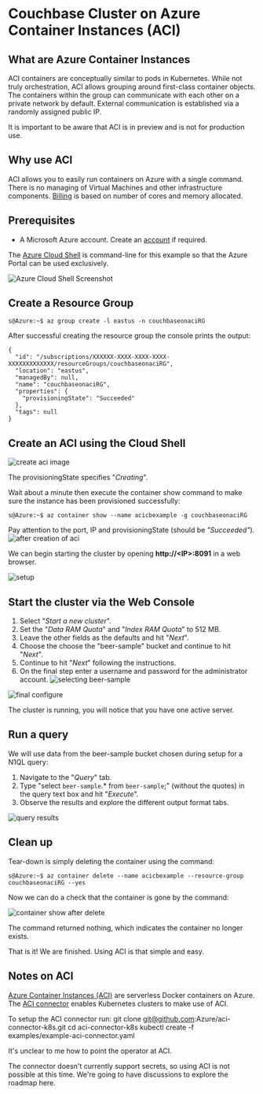 # Couchbase Cluster on Azure Container Instances (ACI)

## What are Azure Container Instances

ACI containers are conceptually similar to pods in Kubernetes.  While not truly orchestration, ACI
allows grouping around first-class container objects. The containers within the group can communicate with each other on a private network by default.  External communication is established via a randomly assigned public IP.

It is important to be aware that ACI is in preview and is not for production use.  

## Why use ACI

ACI allows you to easily run containers on Azure with a single command. There is no managing of Virtual
Machines and other infrastructure components. [Billing](https://azure.microsoft.com/en-us/pricing/details/container-instances/)
is based on number of cores and memory allocated.

## Prerequisites

* A Microsoft Azure account. Create an [account](https://azure.microsoft.com/en-us/free/) if required.

The [Azure Cloud Shell](https://docs.microsoft.com/en-us/azure/cloud-shell/limitations) is command-line for this example so that the Azure Portal can be used exclusively.

![Azure Cloud Shell Screenshot](images/Azure_Cloud_Shell.PNG)

## Create a Resource Group
```
s@Azure:~$ az group create -l eastus -n couchbaseonaciRG
```
After successful creating the resource group the console prints the output:
```
{
  "id": "/subscriptions/XXXXXX-XXXX-XXXX-XXXX-XXXXXXXXXXXXX/resourceGroups/couchbaseonaciRG",
  "location": "eastus",
  "managedBy": null,
  "name": "couchbaseonaciRG",
  "properties": {
    "provisioningState": "Succeeded"
  },
  "tags": null
}
```

## Create an ACI using the Cloud Shell

![create aci image](images/created_ACI_using_command_line_creating_status.PNG)

The provisioningState specifies "*Creating*".

Wait about a minute then execute the container show command to make sure the instance has been provisioned successfully:

```
s@Azure:~$ az container show --name acicbexample -g couchbaseonaciRG
```
Pay attention to the port, IP and provisioningState (should be *"Succeeded"*).
![after creation of aci](images/aci_created__port_ip_status.PNG)

We can begin starting the cluster by opening **http://\<IP\>:8091** in a web browser.

![setup](images/Couchbase_Setup_page.PNG)

## Start the cluster via the Web Console

1. Select "*Start a new cluster*".
2. Set the "*Data RAM Quota*" and "*Index RAM Quota*" to 512 MB.
3. Leave the other fields as the defaults and hit "*Next*".
4. Choose the choose the "beer-sample" bucket and continue to hit "*Next*".
5. Continue to hit "*Next*" following the instructions.
6. On the final step enter a username and password for the administrator account.
![selecting beer-sample](images/pick_beer_sample_bucket.PNG)

![final configure](images/Final_configure_step.PNG)

The cluster is running, you will notice that you have one active server.

## Run a query

We will use data from the beer-sample bucket chosen during setup for a N1QL query:

1. Navigate to the "*Query*" tab.
2. Type "select `beer-sample`.* from `beer-sample`;" (without the quotes) in the query text box and hit "*Execute*".
3. Observe the results and explore the different output format tabs.

![query results](images/Beer_sample_n1ql_query.PNG)

## Clean up
Tear-down is simply deleting the container using the command:

```
s@Azure:~$ az container delete --name acicbexample --resource-group couchbaseonaciRG --yes
```

Now we can do a check that the container is gone by the command:

![container show after delete](images/container_show_after_delete.PNG)

The command returned nothing, which indicates the container no longer exists.

That is it!  We are finished.  Using ACI is that simple and easy.

## Notes on ACI

[Azure Container Instances (ACI)](https://azure.microsoft.com/en-us/blog/announcing-azure-container-instances/) are serverless Docker containers on Azure.  The [ACI connector](https://github.com/Azure/aci-connector-k8s) enables Kubernetes clusters to make use of ACI.

To setup the ACI connector run:
    git clone git@github.com:Azure/aci-connector-k8s.git
    cd aci-connector-k8s
    kubectl create -f examples/example-aci-connector.yaml

It's unclear to me how to point the operator at ACI.

The connector doesn't currently support secrets, so using ACI is not possible at this time.  We're going to have discussions to explore the roadmap here.
